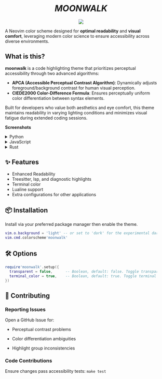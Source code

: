 <h1 align="center"><i>MOONWALK</i></h1>

<p align="center">
<img src="https://github.com/theJian/nvim-moonwalk/actions/workflows/test.yml/badge.svg">
</p>

A Neovim color scheme designed for **optimal readability** and **visual comfort**, leveraging modern color science to ensure accessibility across diverse environments.

## What is this?

**moonwalk** is a code highlighting theme that prioritizes perceptual accessibility through two advanced algorithms:
- **APCA (Accessible Perceptual Contrast Algorithm)**: Dynamically adjusts foreground/background contrast for human visual perception.
- **CIEDE2000 Color-Difference Formula**: Ensures perceptually uniform color differentiation between syntax elements.

Built for developers who value both aesthetics and eye comfort, this theme maintains readability in varying lighting conditions and minimizes visual fatigue during extended coding sessions.

__Screenshots__

<details>
<summary>Python</summary>
<img width="619" alt="Screenshot 2025-05-04 at 17 21 12" src="https://github.com/user-attachments/assets/6a5fb016-8cfb-455a-a9c5-7562e7e0ce4e" />
</details>

<details>
<summary>JavaScript</summary>
<img width="619" alt="Screenshot 2025-05-04 at 17 20 47" src="https://github.com/user-attachments/assets/e0981278-95d3-4e4b-8e57-6ffa805db234" />

</details>

<details>
<summary>Rust</summary>
<img width="619" alt="Screenshot 2025-05-04 at 17 21 30" src="https://github.com/user-attachments/assets/3af060e3-c9a2-4b97-8135-ed0f6581876a" />

</details>


## ✨ Features

- Enhanced Readability
- Treesitter, lsp, and diagnostic highlights
- Terminal color
- Lualine support
- Extra configurations for other applications


## 📦 Installation
Install via your preferred package manager then enable the theme.
```lua
vim.o.background = 'light' -- or set to 'dark' for the experimental dark theme
vim.cmd.colorscheme'moonwalk'
```


## 🛠 Options
```lua
require'moonwalk'.setup({
  transparent = false,      -- Boolean, default: false. Toggle transparency.
  terminal_color = true,    -- Boolean, default: true. Toggle terminal color.
})
```


## 🙌 Contributing

### Reporting Issues

Open a GitHub Issue for:

  - Perceptual contrast problems

  - Color differentiation ambiguities

  - Highlight group inconsistencies

### Code Contributions

Ensure changes pass accessibility tests: `make test`

